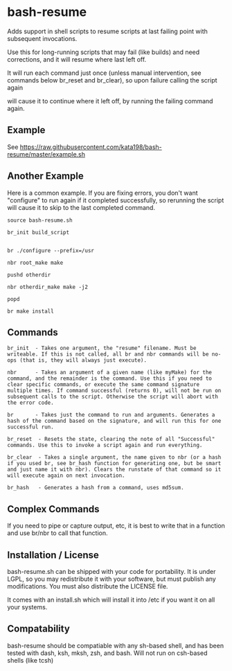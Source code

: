 # bash-resume
Adds support in shell scripts to resume scripts at last failing point with subsequent invocations.

Use this for long-running scripts that may fail (like builds) and need corrections, and it will resume where last left off.

It will run each command just once (unless manual intervention, see commands below br\_reset and br\_clear), so upon failure calling the script again

will cause it to continue where it left off, by running the failing command again.


Example
-------

See https://raw.githubusercontent.com/kata198/bash-resume/master/example.sh

Another Example
---------------

Here is a common example. If you are fixing errors, you don't want "configure" to run again if it completed successfully, so rerunning the script will cause it to skip to the last completed command.

    source bash-resume.sh

    br_init build_script


    br ./configure --prefix=/usr

    nbr root_make make

    pushd otherdir

    nbr otherdir_make make -j2

    popd

    br make install


Commands
--------

    br_init  - Takes one argument, the "resume" filename. Must be writeable. If this is not called, all br and nbr commands will be no-ops (that is, they will always just execute).

    nbr      - Takes an argument of a given name (like myMake) for the command, and the remainder is the command. Use this if you need to clear specific commands, or execute the same command signature multiple times. If command successful (returns 0), will not be run on subsequent calls to the script. Otherwise the script will abort with the error code.

    br       - Takes just the command to run and arguments. Generates a hash of the command based on the signature, and will run this for one successful run.

    br_reset  - Resets the state, clearing the note of all "Successful" commands. Use this to invoke a script again and run everything.

    br_clear  - Takes a single argument, the name given to nbr (or a hash if you used br, see br_hash function for generating one, but be smart and just name it with nbr). Clears the runstate of that command so it will execute again on next invocation.

    br_hash   - Generates a hash from a command, uses md5sum.


Complex Commands
----------------

If you need to pipe or capture output, etc, it is best to write that in a function and use br/nbr to call that function.


Installation / License
----------------------

bash-resume.sh can be shipped with your code for portability. It is under LGPL, so you may redistribute it with your software, but must publish any modifications. You must also distribute the LICENSE file.

It comes with an install.sh which will install it into /etc if you want it on all your systems.

Compatability
-------------

bash-resume should be compatiable with any sh-based shell, and has been tested with dash, ksh, mksh, zsh, and bash. Will not run on csh-based shells (like tcsh)
